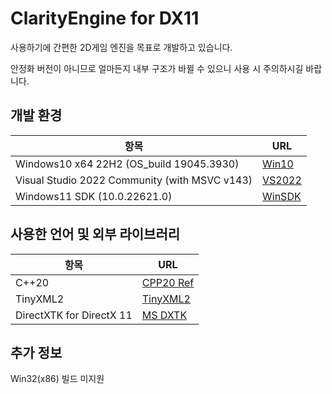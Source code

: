 # ClarityEngine for DX11

사용하기에 간편한 2D게임 엔진을 목표로 개발하고 있습니다.

안정화 버전이 아니므로 얼마든지 내부 구조가 바뀔 수 있으니 사용 시 주의하시길 바랍니다.

## 개발 환경
| 항목                                           | URL                                                                           |
|-----------------------------------------------|--------------------------------------------------------------------------------|
|Windows10 x64 22H2 (OS_build 19045.3930)       | [Win10](https://www.microsoft.com/ko-kr/software-download/windows10%5C)        |
|Visual Studio 2022 Community (with MSVC v143)  | [VS2022](https://visualstudio.microsoft.com/ko/)                               |
|Windows11 SDK (10.0.22621.0)                   | [WinSDK](https://developer.microsoft.com/en-us/windows/downloads/windows-sdk/) |


## 사용한 언어 및 외부 라이브러리
| 항목                      | URL                                                |
|--------------------------|-----------------------------------------------------|
| C++20                    | [CPP20 Ref](https://en.cppreference.com/w/cpp/20)   |
| TinyXML2                 | [TinyXML2](https://github.com/leethomason/tinyxml2) |
| DirectXTK for DirectX 11 | [MS DXTK](https://github.com/microsoft/DirectXTK)   |

## 추가 정보

Win32(x86) 빌드 미지원
